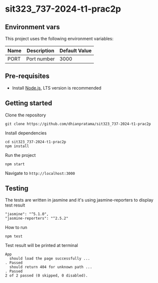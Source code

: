 # sit323_737-2024-t1-prac2p

## Environment vars
This project uses the following environment variables:

| Name                          | Description                         | Default Value                                  |
| ----------------------------- | ------------------------------------| -----------------------------------------------|
| PORT                          | Port number                         | 3000                                           |

## Pre-requisites
- Install [Node.js](https://nodejs.org/en/), LTS version is recommended

## Getting started
Clone the repository
```
git clone https://github.com/dhianpratama/sit323_737-2024-t1-prac2p
```
Install dependencies
```
cd sit323_737-2024-t1-prac2p
npm install
```
Run the project
```
npm start
```
  Navigate to `http://localhost:3000`

## Testing
The tests are written in jasmine and it's using jasmine-reporters to display test result

```
"jasmine": "^5.1.0",
"jasmine-reporters": "^2.5.2"
```

How to run
```
npm test
```

Test result will be printed at terminal
```
App
  should load the page successfully ...
. Passed
  should return 404 for unknown path ...
. Passed
2 of 2 passed (0 skipped, 0 disabled).
```
